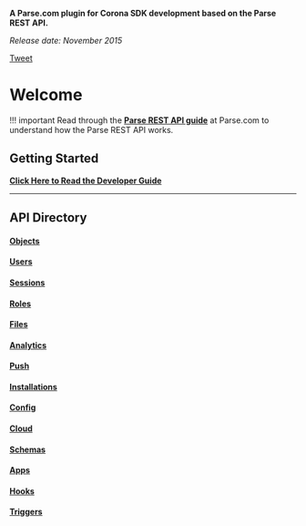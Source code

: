 <style>.codehilite{padding-top:2px;padding-bottom:6px;}</style>

__A Parse.com plugin for Corona SDK development based on the Parse REST API.__

*Release date: November 2015*

<a href="https://twitter.com/share" class="twitter-share-button" data-url="http://parse.develephant.com" data-text="Parse plugin for Corona SDK" data-via="develephant" data-size="large" data-related="coronalabs" data-hashtags="parseit">Tweet</a>
<script>!function(d,s,id){var js,fjs=d.getElementsByTagName(s)[0],p=/^http:/.test(d.location)?'http':'https';if(!d.getElementById(id)){js=d.createElement(s);js.id=id;js.src=p+'://platform.twitter.com/widgets.js';fjs.parentNode.insertBefore(js,fjs);}}(document, 'script', 'twitter-wjs');</script>

# Welcome

!!! important
    Read through the [__Parse REST API guide__](https://www.parse.com/docs/rest/guide) at Parse.com to understand how the Parse REST API works.

## Getting Started

__[Click Here to Read the Developer Guide](CH1_Usage.md)__

---

## API Directory

#### [Objects](API_Objects.md)
#### [Users](API_Users.md)
#### [Sessions](API_Sessions.md)
#### [Roles](API_Roles.md)
#### [Files](API_Files.md)
#### [Analytics](API_Analytics.md)
#### [Push](API_Push.md)
#### [Installations](API_Installations.md)
#### [Config](API_Config.md)
#### [Cloud](API_Cloud.md)
#### [Schemas](API_Schemas.md)
#### [Apps](API_Apps.md)
#### [Hooks](API_Hooks.md)
#### [Triggers](API_Triggers.md)

